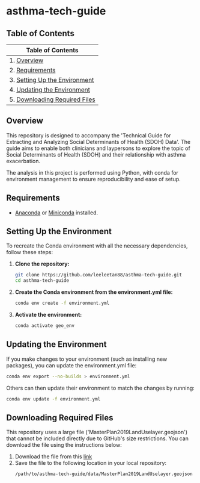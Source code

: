 # asthma-tech-guide
## Table of Contents
| Table of Contents |
|------------|
| 1. [Overview](#overview)|
| 2. [Requirements](#requirements)|
| 3. [Setting Up the Environment](#setting-up-the-environment)|
| 4. [Updating the Environment](#updating-the-environment)|
| 5. [Downloading Required Files](#downloading-required-files)|

## Overview
This repository is designed to accompany the 'Technical Guide for Extracting and Analyzing Social Determinants of Health (SDOH) Data'. The guide aims to enable both clinicians and laypersons to explore the topic of Social Determinants of Health (SDOH) and their relationship with asthma exacerbation.

The analysis in this project is performed using Python, with conda for environment management to ensure reproducibility and ease of setup.

## Requirements
- [Anaconda](https://www.anaconda.com/products/individual) or [Miniconda](https://docs.conda.io/en/latest/miniconda.html) installed.

## Setting Up the Environment

To recreate the Conda environment with all the necessary dependencies, follow these steps:

1. **Clone the repository:**
   ```bash
   git clone https://github.com/leeleetan88/asthma-tech-guide.git
   cd asthma-tech-guide
   ```
2. **Create the Conda environment from the environment.yml file:**
   ```bash
   conda env create -f environment.yml
   ```
3. **Activate the environment:**
   ```bash
   conda activate geo_env
   ```

## Updating the Environment
If you make changes to your environment (such as installing new packages), you can update the environment.yml file:
```bash
conda env export --no-builds > environment.yml
```

Others can then update their environment to match the changes by running:
```bash
conda env update -f environment.yml
```

## Downloading Required Files

This repository uses a large file ('MasterPlan2019LandUselayer.geojson') that cannot be included directly due to GitHub's size restrictions. You can download the file using the instructions below:
1. Download the file from this [link](https://data.gov.sg/datasets/d_90d86daa5bfaa371668b84fa5f01424f/view)
2. Save the file to the following location in your local repository:
   ```bash
   /path/to/asthma-tech-guide/data/MasterPlan2019LandUselayer.geojson
   ```
